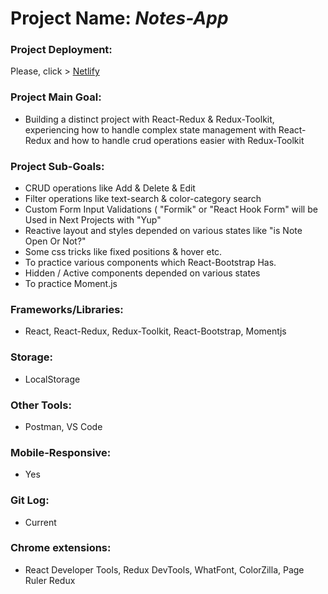 # Project Name: *Notes-App* 
### Project Deployment:
Please, click > [Netlify](https://notes-app-barisd.netlify.app/)
### Project Main Goal: 
- Building a distinct project with React-Redux &  Redux-Toolkit, experiencing how to handle complex state management with React-Redux and how to handle crud operations easier with Redux-Toolkit
### Project Sub-Goals:
- CRUD operations like Add & Delete & Edit
- Filter operations like text-search & color-category search
- Custom Form Input Validations ( "Formik" or "React Hook Form" will be Used in Next Projects with "Yup"
- Reactive layout and styles depended on various states like "is Note Open Or Not?"
- Some css tricks like fixed positions & hover etc.
- To practice various components which React-Bootstrap Has.
- Hidden / Active components depended on various states
- To practice Moment.js 
### Frameworks/Libraries:
- React, React-Redux, Redux-Toolkit, React-Bootstrap, Momentjs
### Storage:
- LocalStorage
### Other Tools:
- Postman, VS Code
### Mobile-Responsive:
- Yes
### Git Log:
- Current
### Chrome extensions:
- React Developer Tools, Redux DevTools, WhatFont, ColorZilla, Page Ruler Redux




